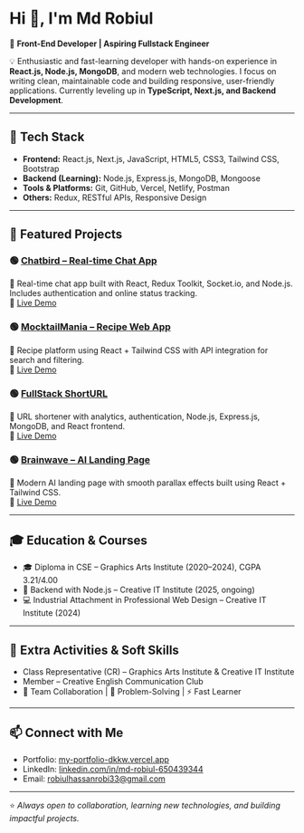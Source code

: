 # Hi 👋, I'm Md Robiul  

🚀 **Front-End Developer | Aspiring Fullstack Engineer**  

💡 Enthusiastic and fast-learning developer with hands-on experience in **React.js, Node.js, MongoDB**, and modern web technologies. I focus on writing clean, maintainable code and building responsive, user-friendly applications. Currently leveling up in **TypeScript, Next.js, and Backend Development**.  

---

## 🔧 Tech Stack  
- **Frontend:** React.js, Next.js, JavaScript, HTML5, CSS3, Tailwind CSS, Bootstrap  
- **Backend (Learning):** Node.js, Express.js, MongoDB, Mongoose  
- **Tools & Platforms:** Git, GitHub, Vercel, Netlify, Postman  
- **Others:** Redux, RESTful APIs, Responsive Design  

---

## 🌟 Featured Projects  

### 🟢 [Chatbird – Real-time Chat App](https://github.com/mdrobiul-dev/Chatbird-frontend)  
💬 Real-time chat app built with React, Redux Toolkit, Socket.io, and Node.js. Includes authentication and online status tracking.  
🔗 [Live Demo](https://chatbird-28dg.onrender.com/)

### 🟢 [MocktailMania – Recipe Web App](https://github.com/mdrobiul-dev/MocktailMania)  
🍹 Recipe platform using React + Tailwind CSS with API integration for search and filtering.  
🔗 [Live Demo](https://mocktail-mania.vercel.app/)

### 🟢 [FullStack ShortURL](https://github.com/mdrobiul-dev/Fullstack-short-url)  
🔗 URL shortener with analytics, authentication, Node.js, Express.js, MongoDB, and React frontend.  
🔗 [Live Demo](https://fullstack-shorturl.onrender.com/)

### 🟢 [Brainwave – AI Landing Page](https://github.com/mdrobiul-dev/Brainwave-ai-frontend)  
🤖 Modern AI landing page with smooth parallax effects built using React + Tailwind CSS.  
🔗 [Live Demo](https://brainwave-rouge-gamma.vercel.app/)

---

## 🎓 Education & Courses  
- 🎓 Diploma in CSE – Graphics Arts Institute (2020–2024), CGPA 3.21/4.00  
- 📘 Backend with Node.js – Creative IT Institute (2025, ongoing)  
- 💻 Industrial Attachment in Professional Web Design – Creative IT Institute (2024)  

---

## 🌱 Extra Activities & Soft Skills  
- Class Representative (CR) – Graphics Arts Institute & Creative IT Institute  
- Member – Creative English Communication Club  
- 🤝 Team Collaboration | 🧩 Problem-Solving | ⚡ Fast Learner  

---

## 📫 Connect with Me  
- Portfolio: [my-portfolio-dkkw.vercel.app](https://my-portfolio-dkkw.vercel.app/)  
- LinkedIn: [linkedin.com/in/md-robiul-650439344](https://www.linkedin.com/in/md-robiul-650439344/)  
- Email: [robiulhassanrobi33@gmail.com](mailto:robiulhassanrobi17@gmail.com)

---

⭐ *Always open to collaboration, learning new technologies, and building impactful projects.*  

